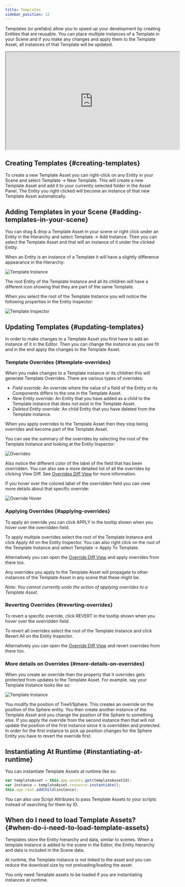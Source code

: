 ```yaml
---
title: Templates
sidebar_position: 12
---
```


Templates (or prefabs) allow you to speed up your development by creating Entities that are reusable. You can place multiple instances of a Template in your Scene and if you make any changes and apply them to the Template Asset, all instances of that Template will be updated.

<div className="iframe-container">
    <iframe loading="lazy" width="560" height="315" src="https://www.youtube.com/embed/2HV8Ib6wYRc" title="Templates Overview" allowfullscreen></iframe>
</div>


## Creating Templates {#creating-templates}

To create a new Template Asset you can right-click on any Entity in your Scene and select Template &rarr; New Template. This will create a new Template Asset and add it to your currently selected folder in the Asset Panel. The Entity you right clicked will become an instance of that new Template Asset automatically.

## Adding Templates in your Scene {#adding-templates-in-your-scene}

You can drag & drop a Template Asset in your scene or right click under an Entity in the Hierarchy and select Template &rarr; Add Instance. Then you can select the Template Asset and that will an instance of it under the clicked Entity.

When an Entity is an instance of a Template it will have a slightly difference appearance in the Hierarchy:

![Template Instance][1]

The root Entity of the Template Instance and all its children will have a different icon showing that they are part of the same Template.

When you select the root of the Template Instance you will notice the following properties in the Entity Inspector:

![Template Inspector][2]

## Updating Templates {#updating-templates}

In order to make changes to a Template Asset you first have to add an instance of it in the Editor. Then you can change the instance as you see fit and in the end apply the changes to the Template Asset.

### Template Overrides {#template-overrides}

When you make changes to a Template instance or its children this will generate Template Overrides. There are various types of overrides:
* *Field override*: An override where the value of a field of the Entity or its Components differs to the one in the Template Asset.
* *New Entity override*: An Entity that you have added as a child to the Template instance that does not exist in the Template Asset.
* *Deleted Entity override*: An child Entity that you have deleted from the Template instance.

When you apply overrides to the Template Asset then they stop being overrides and become part of the Template Asset.

You can see the summary of the overrides by selecting the root of the Template Instance and looking at the Entity Inspector:

![Overrides][3]

Also notice the different color of the label of the field that has been overridden. You can also see a more detailed list of all the overrides by clicking View Diff. See [Overrides Diff View][4] for more information.

If you hover over the colored label of the overridden field you can view more details about that specific override:

![Override Hover][5]

### Applying Overrides {#applying-overrides}

To apply an override you can click APPLY in the tooltip shown when you hover over the overridden field.

To apply multiple overrides select the root of the Template Instance and click Apply All on the Entity Inspector. You can also right click on the root of the Template Instance and select Template &rarr; Apply To Template.

Alternatively you can open the [Override Diff View][4] and apply overrides from there too.

Any overrides you apply to the Template Asset will propagate to other instances of the Template Asset in any scene that these might be.

*Note: You cannot currently undo the action of applying overrides to a Template Asset.*

### Reverting Overrides {#reverting-overrides}

To revert a specific override, click REVERT in the tooltip shown when you hover over the overridden field.

To revert all overrides select the root of the Template Instance and click Revert All on the Entity Inspector.

Alternatively you can open the [Override Diff View][4] and revert overrides from there too.

### More details on Overrides {#more-details-on-overrides}

When you create an override then the property that it overrides gets protected from updates to the Template Asset. For example. say your Template Instance looks like so:

![Template Instance][1]

You modify the position of Tree1/Sphere. This creates an override on the position of the Sphere entity. You then create another instance of the Template Asset and you change the position of the Sphere to something else. If you apply the override from the second instance then that will not update the position of the first instance since it is overridden and protected. In order for the first instance to pick up position changes for the Sphere Entity you have to revert the override first.

## Instantiating At Runtime {#instantiating-at-runtime}

You can instantiate Template Assets at runtime like so:

```javascript
var templateAsset = this.app.assets.get(templateAssetId);
var instance = templateAsset.resource.instantiate();
this.app.root.addChild(instance);
```

You can also use Script Attributes to pass Template Assets to your scripts instead of searching for them by ID.

## When do I need to load Template Assets? {#when-do-i-need-to-load-template-assets}

Templates store the Entity hierarchy and data, similar to scenes. When a template instance is added to the scene in the Editor, the Entity hierarchy and data is included in the Scene data. 

At runtime, the Template instance is not linked to the asset and you can reduce the download size by not preloading/loading the asset.

You only need Template assets to be loaded if you are instantiating instances at runtime.

[1]: /images/user-manual/templates/hierarchy.png
[2]: /images/user-manual/templates/inspector.png
[3]: /images/user-manual/templates/override.png
[4]: /user-manual/templates/diff
[5]: /images/user-manual/templates/override-hover.png
